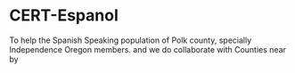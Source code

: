 # CERT-Espanol
To help the Spanish Speaking population of Polk county, specially Independence Oregon members. and we do collaborate with Counties near by
